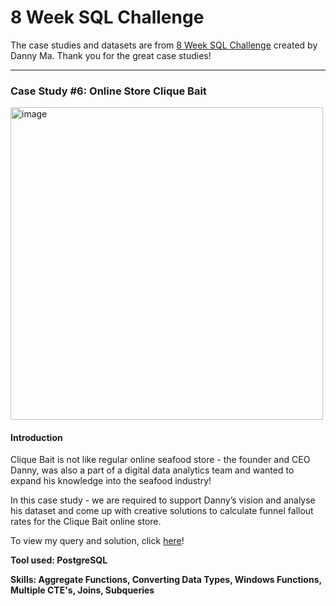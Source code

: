 # 8 Week SQL Challenge

The case studies and datasets are from [8 Week SQL Challenge](https://8weeksqlchallenge.com/) created by Danny Ma. Thank you for the great case studies!

***

### Case Study #6: Online Store Clique Bait


<img width="500" alt="image" src="https://user-images.githubusercontent.com/61902789/132230660-4395d821-90fa-4733-9dba-87c101f77e60.png">

#### Introduction

Clique Bait is not like regular online seafood store - the founder and CEO Danny, was also a part of a digital data analytics team and wanted to expand his knowledge into the seafood industry!

In this case study - we are required to support Danny’s vision and analyse his dataset and come up with creative solutions to calculate funnel fallout rates for the Clique Bait online store.

To view my query and solution, click [here](https://github.com/ts756632/8_Week_SQL_Challenge/tree/main/Case%20Study%20%236)!

**Tool used: PostgreSQL** 

**Skills: Aggregate Functions, Converting Data Types, Windows Functions, Multiple CTE's, Joins, Subqueries**






